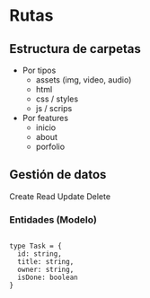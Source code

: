 # Rutas

## Estructura de carpetas

- Por tipos
  - assets (img, video, audio)
  - html
  - css / styles
  - js / scrips
- Por features
  - inicio
  - about
  - porfolio

## Gestión de datos

Create
Read
Update
Delete

### Entidades (Modelo)

```TS

type Task = {
  id: string,
  title: string,
  owner: string,
  isDone: boolean
}

```
